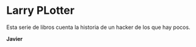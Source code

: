 # Larry PLotter
Esta serie de libros cuenta la historia de un hacker de los que 
hay pocos.

**Javier**
